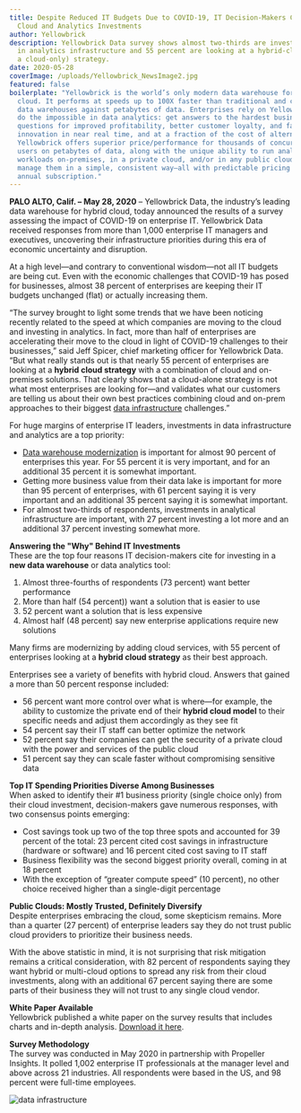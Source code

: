 ```yaml
---
title: Despite Reduced IT Budgets Due to COVID-19, IT Decision-Makers Continue
  Cloud and Analytics Investments
author: Yellowbrick
description: Yellowbrick Data survey shows almost two-thirds are investing more
  in analytics infrastructure and 55 percent are looking at a hybrid-cloud (not
  a cloud-only) strategy.
date: 2020-05-28
coverImage: /uploads/Yellowbrick_NewsImage2.jpg
featured: false
boilerplate: "Yellowbrick is the world’s only modern data warehouse for hybrid
  cloud. It performs at speeds up to 100X faster than traditional and cloud-only
  data warehouses against petabytes of data. Enterprises rely on Yellowbrick to
  do the impossible in data analytics: get answers to the hardest business
  questions for improved profitability, better customer loyalty, and faster
  innovation in near real time, and at a fraction of the cost of alternatives.
  Yellowbrick offers superior price/performance for thousands of concurrent
  users on petabytes of data, along with the unique ability to run analytic
  workloads on-premises, in a private cloud, and/or in any public cloud and
  manage them in a simple, consistent way—all with predictable pricing via
  annual subscription."
---
```

**PALO ALTO, Calif. – May 28, 2020** – Yellowbrick Data, the industry’s leading data warehouse for hybrid cloud, today announced the results of a survey assessing the impact of COVID-19 on enterprise IT.  Yellowbrick Data received responses from more than 1,000 enterprise IT managers and executives, uncovering their infrastructure priorities during this era of economic uncertainty and disruption.  

At a high level—and contrary to conventional wisdom—not all IT budgets are being cut. Even with the economic challenges that COVID-19 has posed for businesses, almost 38 percent of enterprises are keeping their IT budgets unchanged (flat) or actually increasing them.  

“The survey brought to light some trends that we have been noticing recently related to the speed at which companies are moving to the cloud and investing in analytics. In fact, more than half of enterprises are accelerating their move to the cloud in light of COVID-19 challenges to their businesses,” said Jeff Spicer, chief marketing officer for Yellowbrick Data. “But what really stands out is that nearly 55 percent of enterprises are looking at a **hybrid cloud strategy** with a combination of cloud and on-premises solutions. That clearly shows that a cloud-alone strategy is not what most enterprises are looking for—and validates what our customers are telling us about their own best practices combining cloud and on-prem approaches to their biggest [data infrastructure](https://www.yellowbrick.com/go/modern-data-analytics-in-telecom/) challenges.”  

For huge margins of enterprise IT leaders, investments in data infrastructure and analytics are a top priority:

* [Data warehouse modernization](https://www.yellowbrick.com/solutions/data-warehouse-modernization/) is important for almost 90 percent of enterprises this year. For 55 percent it is very important, and for an additional 35 percent it is somewhat important.
* Getting more business value from their data lake is important for more than 95 percent of enterprises, with 61 percent saying it is very important and an additional 35 percent saying it is somewhat important.
* For almost two-thirds of respondents, investments in analytical infrastructure are important, with 27 percent investing a lot more and an additional 37 percent investing somewhat more.

**Answering the "Why" Behind IT Investments**\
These are the top four reasons IT decision-makers cite for investing in a **new data warehouse** or data analytics tool:

1. Almost three-fourths of respondents (73 percent) want better performance
2. More than half (54 percent)) want a solution that is easier to use
3. 52 percent want a solution that is less expensive
4. Almost half (48 percent) say new enterprise applications require new solutions  

Many firms are modernizing by adding cloud services, with 55 percent of enterprises looking at a **hybrid cloud strategy** as their best approach.  

Enterprises see a variety of benefits with hybrid cloud. Answers that gained a more than 50 percent response included:

* 56 percent want more control over what is where—for example, the ability to customize the private end of their **hybrid cloud model** to their specific needs and adjust them accordingly as they see fit
* 54 percent say their IT staff can better optimize the network
* 52 percent say their companies can get the security of a private cloud with the power and services of the public cloud
* 51 percent say they can scale faster without compromising sensitive data

**Top IT Spending Priorities Diverse Among Businesses**\
When asked to identify their #1 business priority (single choice only) from their cloud investment, decision-makers gave numerous responses, with two consensus points emerging:  

* Cost savings took up two of the top three spots and accounted for 39 percent of the total: 23 percent cited cost savings in infrastructure (hardware or software) and 16 percent cited cost saving to IT staff
* Business flexibility was the second biggest priority overall, coming in at 18 percent
* With the exception of “greater compute speed” (10 percent), no other choice received higher than a single-digit percentage

**Public Clouds: Mostly Trusted, Definitely Diversify**\
Despite enterprises embracing the cloud, some skepticism remains. More than a quarter (27 percent) of enterprise leaders say they do not trust public cloud providers to prioritize their business needs. 

With the above statistic in mind, it is not surprising that risk mitigation remains a critical consideration, with 82 percent of respondents saying they want hybrid or multi-cloud options to spread any risk from their cloud investments, along with an additional 67 percent saying there are some parts of their business they will not trust to any single cloud vendor.

**White Paper Available**\
Yellowbrick published a white paper on the survey results that includes charts and in-depth analysis. [Download it here](https://www.yellowbrick.com/go/research-survey-whitepaper/).

**Survey Methodology**\
The survey was conducted in May 2020 in partnership with Propeller Insights. It polled 1,002 enterprise IT professionals at the manager level and above across 21 industries. All respondents were based in the US, and 98 percent were full-time employees.

![data infrastructure](/uploads/yb-survey-infographic.png "data infrastructure")